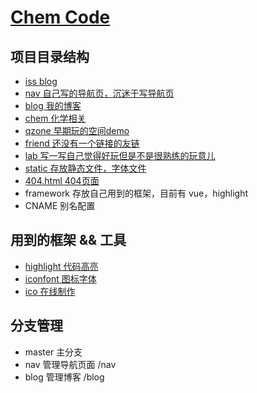 # [Chem Code](https://cemcoe.com)

## 项目目录结构
- [iss blog](https://github.com/cemcoe/cemcoe.github.io/issues)
- [nav 自己写的导航页，沉迷于写导航页](https://cemcoe.com/nav/index.html)
- [blog 我的博客](https://cemcoe.com/blog/index.html)
- [chem 化学相关](https://cemcoe.com/chem/index.html)
- [qzone 早期玩的空间demo](https://cemcoe.com/qzone/index.html)
- [friend 还没有一个链接的友链](https://cemcoe.com/friend/index.html)
- [lab 写一写自己觉得好玩但是不是很熟练的玩意儿](https://cemcoe.com/lab/index.html)
- [static 存放静态文件，字体文件](https://cemcoe.com/static/)
- [404.html 404页面](https://cemcoe.com/404.html)
- framework 存放自己用到的框架，目前有 vue，highlight
- CNAME 别名配置

## 用到的框架 && 工具
- [highlight 代码高亮](https://highlightjs.org/)
- [iconfont 图标字体](https://www.iconfont.cn/)
- [ico 在线制作](http://www.bitbug.net/) 

## 分支管理
- master 主分支
- nav 管理导航页面 /nav
- blog 管理博客 /blog





